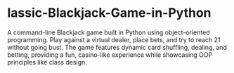 # lassic-Blackjack-Game-in-Python
A command-line Blackjack game built in Python using object-oriented programming. Play against a virtual dealer, place bets, and try to reach 21 without going bust. The game features dynamic card shuffling, dealing, and betting, providing a fun, casino-like experience while showcasing OOP principles like class design. 
